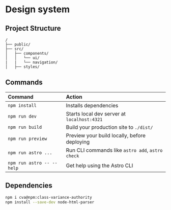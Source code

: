 # Design system

## Project Structure

```text
/
├── public/
├── src/
│   ├── components/
│   │   └── ui/
|   |   └── navigation/
│   ├── styles/
```

## Commands

| Command                   | Action                                           |
| :------------------------ | :----------------------------------------------- |
| `npm install`             | Installs dependencies                            |
| `npm run dev`             | Starts local dev server at `localhost:4321`      |
| `npm run build`           | Build your production site to `./dist/`          |
| `npm run preview`         | Preview your build locally, before deploying     |
| `npm run astro ...`       | Run CLI commands like `astro add`, `astro check` |
| `npm run astro -- --help` | Get help using the Astro CLI                     |

## Dependencies

```bash
npm i cva@npm:class-variance-authority
npm install --save-dev node-html-parser
```